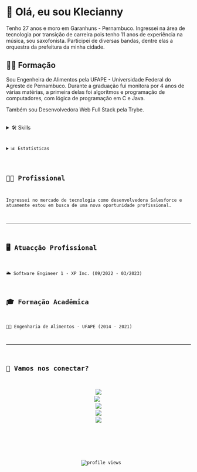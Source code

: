 # 👋 Olá, eu sou Klecianny 

Tenho 27 anos e moro em Garanhuns - Pernambuco. Ingressei na área de tecnologia por transição de carreira pois tenho 11 anos de experiência na música, sou saxofonista. Participei de diversas bandas, dentre elas a orquestra da prefeitura da minha cidade.

## 👩‍🎓 Formação

Sou Engenheira de Alimentos pela UFAPE - Universidade Federal do Agreste de Pernambuco. Durante a graduação fui monitora por 4 anos de várias matérias, a primeira delas foi algoritmos e programação de computadores, com lógica de programação em C e Java.

Também sou Desenvolvedora Web Full Stack pela Trybe.

<br>

<details>
<summary>🛠 Skills</summary>
<div align="center">
<code><img height="40" width="40" src="https://raw.githubusercontent.com/jmnote/z-icons/master/svg/c.svg"/></code>
<code><img height="40" width="40" src="https://cdn.jsdelivr.net/gh/devicons/devicon/icons/java/java-original.svg"/></code>
<code><img title="HTML5" alt="HTML" height="40" width="40" src="https://raw.githubusercontent.com/devicons/devicon/master/icons/html5/html5-original.svg"></code>
<code><img title="CSS3" alt="CSS" height="40" width="40" src="https://raw.githubusercontent.com/devicons/devicon/master/icons/css3/css3-original.svg"></code>
<code><img title="JavaScript" alt="JavaScript" height="40" width="40" src="https://raw.githubusercontent.com/devicons/devicon/master/icons/javascript/javascript-plain.svg"></code>
<code><img title="React" alt="React" height="40" width="40" src="https://raw.githubusercontent.com/devicons/devicon/master/icons/react/react-original.svg"></code>
<code><img title="Redux" alt="redux" height="40" width="40" src="https://raw.githubusercontent.com/devicons/devicon/master/icons/redux/redux-original.svg"></code>
<code><img title="Jest" alt="Jest" height="40" width="40" src="https://raw.githubusercontent.com/devicons/devicon/master/icons/jest/jest-plain.svg"></code>
<code><img src="https://testing-library.com/img/logo-large.png" alt="testing-library" width="40" height="40"/></code>
<code><img alt="Docker" height="40" width="40" src="https://raw.githubusercontent.com/devicons/devicon/master/icons/docker/docker-original.svg"></code>
<code><img src="https://cdn.jsdelivr.net/gh/devicons/devicon/icons/mysql/mysql-original.svg" height="40" width="40" /></code>
<code><img src="https://cdn.jsdelivr.net/gh/devicons/devicon/icons/nodejs/nodejs-original.svg" height="40" width="40" /></code>
<code><img alt="TypeScript.js" height="40" width="40" src="https://raw.githubusercontent.com/devicons/devicon/master/icons/typescript/typescript-original.svg"></code>
<code><img src="https://cdn.jsdelivr.net/gh/devicons/devicon/icons/mongodb/mongodb-original.svg" width="40" height="40" /></code>
<code><img src="https://cdn.jsdelivr.net/gh/devicons/devicon/icons/express/express-original.svg" width="40" height="40" /></code>
<code><img src="https://cdn.jsdelivr.net/gh/devicons/devicon/icons/mocha/mocha-plain.svg" alt="mocha" height="40" width="40" /></code>
<code><img src="https://cdn.jsdelivr.net/gh/devicons/devicon/icons/sequelize/sequelize-original.svg" alt="seuelize" height="40" width="40" /></code>
<code><img src="https://cdn.jsdelivr.net/gh/devicons/devicon/icons/python/python-original.svg" height="40" width="40" /></code>
<code><img src="https://cdn.jsdelivr.net/gh/devicons/devicon/icons/pytest/pytest-original.svg" height="40" width="40" /></code>
<code><img src="https://raw.githubusercontent.com/devicons/devicon/master/icons/csharp/csharp-original.svg" alt="csharp" width="40" height="40"/</code>
<code><img alt="Kotlin" height="40px" width="40" src="https://cdn.jsdelivr.net/gh/devicons/devicon/icons/kotlin/kotlin-original.svg" /></code>
<code><img alt="vercel" height="40px" width="40" src="https://www.svgrepo.com/show/327408/logo-vercel.svg"></code>
<code><img alt="heroku" height="40px" width="40" src="https://cdn.jsdelivr.net/gh/devicons/devicon/icons/heroku/heroku-plain.svg" /></code>
<code><img height="40px" width="40" src="https://cdn.jsdelivr.net/gh/devicons/devicon/icons/trello/trello-plain.svg" /></code>
<code><img src="https://raw.githubusercontent.com/devicons/devicon/master/icons/linux/linux-original.svg" alt="linux" width="40" height="40" /></code>
<code><img alt="terminal" height="40px" width="40" src="https://cdn.svgporn.com/logos/terminal.svg"></code>
<code><img alt="npm" height="40" width="40" src="https://cdn.jsdelivr.net/gh/devicons/devicon/icons/npm/npm-original-wordmark.svg" /></code>
<code><img src="https://cdn.jsdelivr.net/gh/devicons/devicon/icons/eslint/eslint-original.svg" alt="eslint" height="40" width="40" /></code>
<code><img title="Vscode" alt="Vscode" height="40" width="40" src="https://cdn.jsdelivr.net/gh/devicons/devicon/icons/vscode/vscode-original.svg" /></code>
<code><img src="https://cdn.jsdelivr.net/gh/devicons/devicon/icons/git/git-original.svg" alt="git" height="40" width="40" /></code>
<code><img title="GitHub" alt="GitHub" height="40" width="40" src="https://cdn.jsdelivr.net/gh/devicons/devicon/icons/github/github-original.svg" /></code>
</div>
</details>

<details>
<summary>📊 Estatísticas</summary>
<div align="center">
<a href="https://github.com/Kecbm" title="Kecbm profile">
<img width=396 src="https://github-readme-stats.vercel.app/api/top-langs/?username=Kecbm&hide=c%23,powershell,Mathematica,Ruby,Objective-C,Objective-C%2b%2b,Cuda&title_color=61dafb&text_color=ffffff&icon_color=61dafb&bg_color=20232a&langs_count=8&layout=compact&border_color=61dafb&hide_border=true" /></a>
</div>
</details>

## 👩‍💻 Profissional

Ingressei no mercado de tecnologia como desenvolvedora Salesforce e atuamente estou em busca de uma nova oportunidade profissional.

----

## 🖥 Atuacção Profissional

🌥 Software Engineer 1 - XP Inc. (09/2022 - 03/2023)

## 🎓 Formação Acadêmica

👩‍🔬 Engenharia de Alimentos - UFAPE (2014 - 2021)

----

## 🤝 Vamos nos conectar?

<div align="center">
<a href="https://portfolio-kecbm.vercel.app/" target="_blank"><img src="https://img.shields.io/badge/-Portfólio-06D6A0?style=for-the-badge" target="_blank"></a>
<a href="https://www.linkedin.com/in/kecbm/" target="_blank"><img src="https://img.shields.io/badge/-LinkedIn-%230077B5?style=for-the-badge&logo=linkedin&logoColor=white" target="_blank"></a> 
<a href="https://www.instagram.com/kecbm/" target="_blank"><img src="https://img.shields.io/badge/-Instagram-%23E4405F?style=for-the-badge&logo=instagram&logoColor=white" target="_blank"></a>
<a href="https://twitter.com/Kecbm" target="_blank"><img src="https://img.shields.io/badge/Twitter-1DA1F2?style=for-the-badge&logo=twitter&logoColor=white" target="_blank"></a>
<a href = "mailto:kleciannymelo@gmail.com"><img src="https://img.shields.io/badge/Gmail-C00021?style=for-the-badge&logo=gmail&logoColor=white" target="_blank"></a>
</div>

<br>

<div align="center">
  <img src="https://komarev.com/ghpvc/?username=Kecbm" alt="profile views" />
</div>
